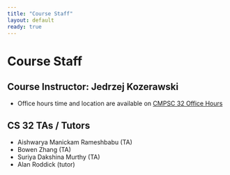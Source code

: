 ```yaml
---
title: "Course Staff"
layout: default
ready: true
---
```


# Course Staff<a name="staff"></a>

## Course Instructor: Jedrzej Kozerawski
* Office hours time and location are available on [CMPSC 32 Office Hours](/f20/info/office_hours/)

## CS 32 TAs / Tutors
* Aishwarya Manickam Rameshbabu (TA)
* Bowen Zhang (TA)
* Suriya Dakshina Murthy (TA)
* Alan Roddick (tutor)

